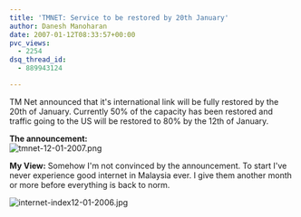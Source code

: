 ```yaml
---
title: 'TMNET: Service to be restored by 20th January'
author: Danesh Manoharan
date: 2007-01-12T08:33:57+00:00
pvc_views:
  - 2254
dsq_thread_id:
  - 889943124

---
```

TM Net announced that it's international link will be fully restored by the 20th of January. Currently 50% of the capacity has been restored and traffic going to the US will be restored to 80% by the 12th of January.

**The announcement:**  
<img alt="tmnet-12-01-2007.png" id="image44" src="/techblog/wp-content/uploads/2007/01/tmnet-12-01-2007.png" /> 

**My View:** Somehow I'm not convinced by the announcement. To start I've never experience good internet in Malaysia ever. I give them another month or more before everything is back to norm.  
<!--more-->

  
<img alt="internet-index12-01-2006.jpg" id="image46" src="/techblog/wp-content/uploads/2007/01/internet-index12-01-2006.jpg" />